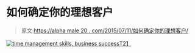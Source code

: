 # 如何确定你的理想客户

> 原文:[https://alpha male 20 . com/2015/07/11/如何确定你的理想客户/](https://alphamale20.com/2015/07/11/how-to-determine-your-ideal-customer/)

[![time management skills, business success](../Images/717c3615fce04094a472dd277566e2e0.png)T2】](www.rapidbusinesscoaching.com)